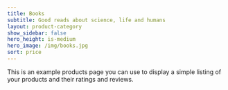 ```yaml
---
title: Books
subtitle: Good reads about science, life and humans
layout: product-category
show_sidebar: false
hero_height: is-medium
hero_image: /img/books.jpg
sort: price
---
```


This is an example products page you can use to display a simple listing of your products and their ratings and reviews.
